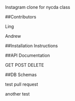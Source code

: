 Instagram clone for nycda class

##Contributors

Ling 

Andrew

##Installation Instructions


##API Documentation

GET
POST
DELETE

##DB Schemas


test pull request

another test

